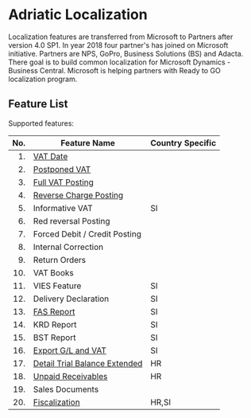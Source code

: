 # Adriatic Localization

Localization features are transferred from Microsoft to Partners after version 4.0 SP1. In year 2018 four partner's has joined on Microsoft initiative. Partners are NPS, GoPro, Business Solutions (BS) and Adacta. There goal is to build common localization for Microsoft Dynamics - Business Central. Microsoft is helping partners with Ready to GO localization program. 

## Feature List

Supported features:

No.|Feature Name|Country Specific
--:|------------|----------------------------------
1.|[VAT Date](features/VATDate.md)|
2.|[Postponed VAT](features/PostponedVAT.md)|
3.|[Full VAT Posting](features/FullVATPorting.md)|
4.|[Reverse Charge Posting](features/ReverseChargePosting.md)|
5.|Informative VAT|SI
6.|Red reversal Posting|
7.|Forced Debit / Credit Posting|
8.|Internal Correction|
9.|Return Orders|
10.|VAT Books|
11.|VIES Feature|SI
12.|Delivery Declaration|SI
13.|[FAS Report](features/FAS.md)|SI
14.|KRD Report|SI
15.|BST Report|SI
16.|[Export G/L and VAT](features/ExportGLandVAT.md)|SI
17.|[Detail Trial Balance Extended](features/DetailTrialBalanceExtended.md)|HR
18.|[Unpaid Receivables](features/UnpaidReceivables.md)|HR
19.|Sales Documents|
20.|[Fiscalization](features/Fiscalization.md)|HR,SI